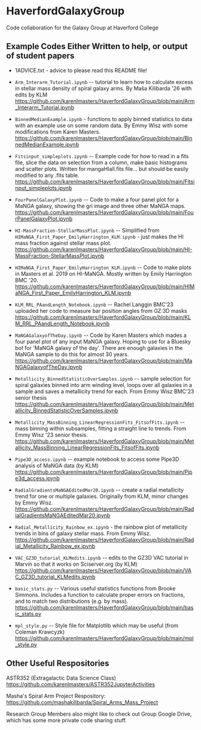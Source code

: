 # HaverfordGalaxyGroup
Code collaboration for the Galaxy Group at Haverford College


## Example Codes Either Written to help, or output of student papers

* 1ADVICE.txt - advice to please read this README file! 

*  `Arm_Interarm_Tutorial.ipynb` -- tutorial to learn how to calculate excess in stellar mass density of spiral galaxy arms. By Maša Kilibarda '26 with edits by KLM https://github.com/karenlmasters/HaverfordGalaxyGroup/blob/main/Arm_Interarm_Tutorial.ipynb 

* `BinnedMedianExample.ipynb` - functions to apply binned statistics to data with an example use on some random data. By Emmy Wisz with some modifications from Karen Masters. https://github.com/karenlmasters/HaverfordGalaxyGroup/blob/main/BinnedMedianExample.ipynb

* `Fitsinput_simpleplots.ipynb` -- Example code for how to read in a fits file, slice the data on selection from a column, make basic histograms and scatter plots. Written for mangaHIall.fits file... but should be easily modified to any .fits table.  https://github.com/karenlmasters/HaverfordGalaxyGroup/blob/main/Fitsinput_simpleplots.ipynb

* `FourPanelGalaxyPlot.ipynb` -- Code to make a four panel plot for a MaNGA galaxy, showing the gri image and three other MaNGA maps. 
https://github.com/karenlmasters/HaverfordGalaxyGroup/blob/main/FourPanelGalaxyPlot.ipynb

* `HI-MassFraction-StellarMassPlot.ipynb` -- Simplified from `HIMaNGA_First_Paper_EmilyHarrington_KLM.ipynb` - just makes the HI mass fraction against stellar mass plot. https://github.com/karenlmasters/HaverfordGalaxyGroup/blob/main/HI-MassFraction-StellarMassPlot.ipynb 

*  `HIMaNGA_First_Paper_EmilyHarrington_KLM.ipynb` -- Code to make plots in Masters et al. 2019 on HI-MaNGA. Mostly written by Emily Harrington BMC '20. https://github.com/karenlmasters/HaverfordGalaxyGroup/blob/main/HIMaNGA_First_Paper_EmilyHarrington_KLM.ipynb


* `KLM_RRL_PAandLength_Notebook.ipynb` -- Rachel Langgin BMC'23 uploaded her code to measure bar position angles from GZ:3D masks  https://github.com/karenlmasters/HaverfordGalaxyGroup/blob/main/KLM_RRL_PAandLength_Notebook.ipynb

* `MaNGAGalaxyofTheDay.ipynb` -- Code by Karen Masters which mades a four panel plot of any input MaNGA galaxy. Hoping to use for a Bluesky bot for 'MaNGA galaxy of the day'. There are enough galaxies in the MaNGA sample to do this for almost 30 years. https://github.com/karenlmasters/HaverfordGalaxyGroup/blob/main/MaNGAGalaxyofTheDay.ipynb

* `Metallicity_BinnedStatisticOverSamples.ipynb` -- sample selection for spiral galaxies binned into arm winding level, loops over all galaxies in a sample and saves a metallicity trend for each. From Emmy Wisz BMC'23 senior thesis https://github.com/karenlmasters/HaverfordGalaxyGroup/blob/main/Metallicity_BinnedStatisticOverSamples.ipynb

* `Metallicity_MassBinning_LinearRegressionFits_FitsofFits.ipynb` -- mass binning within subsamples, fitting a straight line to trends. From Emmy Wisz '23 senior thesis. https://github.com/karenlmasters/HaverfordGalaxyGroup/blob/main/Metallicity_MassBinning_LinearRegressionFits_FitsofFits.ipynb

* `Pipe3D_access.ipynb` -- example notebook to access some Pipe3D analysis of MaNGA data (by KLM) https://github.com/karenlmasters/HaverfordGalaxyGroup/blob/main/Pipe3d_access.ipynb

* `RadialGradientsMaNGAEditedMar20.ipynb` -- create a radial metallicity trend for one or multiple galaxies. Originally from KLM, minor changes by Emmy Wisz. https://github.com/karenlmasters/HaverfordGalaxyGroup/blob/main/RadialGradientsMaNGAEditedMar20.ipynb

* `Radial_Metallicity_Rainbow_ex.ipynb` - the rainbow plot of metallicity trends in bins of galaxy stellar mass. From Emmy Wisz. https://github.com/karenlmasters/HaverfordGalaxyGroup/blob/main/Radial_Metallicity_Rainbow_ex.ipynb

*  `VAC_GZ3D_tutorial_KLMedits.ipynb` -- edits to the GZ3D VAC tutorial in Marvin so that it works on Sciserver.org (by KLM) https://github.com/karenlmasters/HaverfordGalaxyGroup/blob/main/VAC_GZ3D_tutorial_KLMedits.ipynb

* `basic_stats.py` -- Various useful statistics functions from Brooke Simmons. Includes a function to calculate proper errors on fractions, and to match two distributions (e.g. by mass). https://github.com/karenlmasters/HaverfordGalaxyGroup/blob/main/basic_stats.py

* `mpl_style.py` -- Style file for Matplotlib which may be useful (from Coleman Krawcyzk) https://github.com/karenlmasters/HaverfordGalaxyGroup/blob/main/mpl_style.py


## Other Useful Respositories

ASTR352 (Extragalactic Data Science Class) https://github.com/karenlmasters/ASTR352JupyterActivities

Masha's Spiral Arm Project Respository: https://github.com/mashakilibarda/Spiral_Arms_Mass_Project 

Research Group Members also might like to check out Group Google Drive, which has some more private code sharing stuff. 
